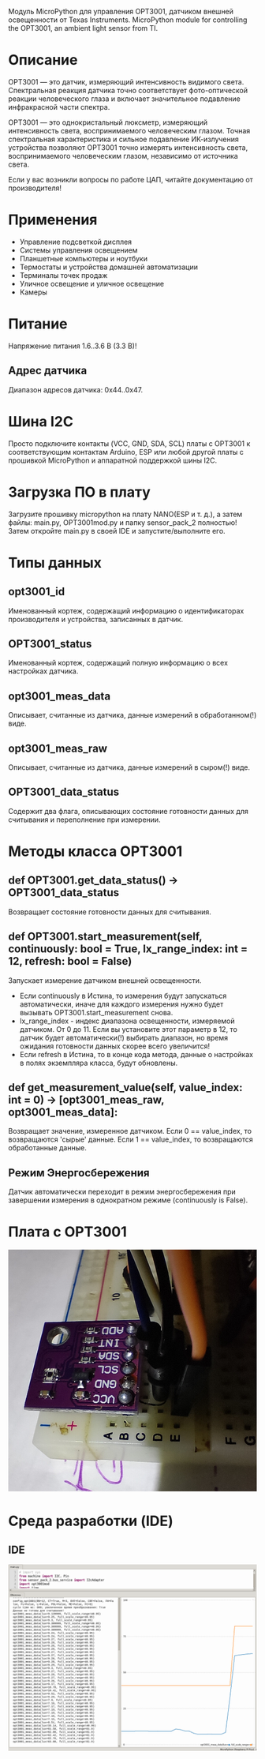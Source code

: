Модуль MicroPython для управления OPT3001, датчиком внешней освещенности от Texas Instruments.
MicroPython module for controlling the OPT3001, an ambient light sensor from TI.

# Описание
OPT3001 — это датчик, измеряющий интенсивность видимого света. Спектральная реакция датчика точно соответствует 
фото-оптической реакции человеческого глаза и включает значительное подавление инфракрасной части спектра.

OPT3001 — это однокристальный люксметр, измеряющий интенсивность света, воспринимаемого человеческим глазом. 
Точная спектральная характеристика и сильное подавление ИК-излучения устройства позволяют OPT3001 точно измерять 
интенсивность света, воспринимаемого человеческим глазом, независимо от источника света.

Если у вас возникли вопросы по работе ЦАП, читайте документацию от производителя!

# Применения
* Управление подсветкой дисплея
* Системы управления освещением
* Планшетные компьютеры и ноутбуки
* Термостаты и устройства домашней автоматизации
* Терминалы точек продаж
* Уличное освещение и уличное освещение
* Камеры

# Питание
Напряжение питания 1.6..3.6 В (3.3 В)!

## Адрес датчика
Диапазон адресов датчика: 0x44..0x47.

# Шина I2C
Просто подключите контакты (VCC, GND, SDA, SCL) платы с OPT3001 к соответствующим контактам Arduino, 
ESP или любой другой платы с прошивкой MicroPython и аппаратной поддержкой шины I2C. 

# Загрузка ПО в плату
Загрузите прошивку micropython на плату NANO(ESP и т. д.), а затем файлы: main.py, OPT3001mod.py и папку sensor_pack_2 полностью!
Затем откройте main.py в своей IDE и запустите/выполните его.

# Типы данных
## opt3001_id
Именованный кортеж, содержащий информацию о идентификаторах производителя и устройства, записанных в датчик.
## OPT3001_status
Именованный кортеж, содержащий полную информацию о всех настройках датчика.
## opt3001_meas_data
Описывает, считанные из датчика, данные измерений в обработанном(!) виде.
## opt3001_meas_raw
Описывает, считанные из датчика, данные измерений в сыром(!) виде.
## OPT3001_data_status
Содержит два флага, описывающих состояние готовности данных для считывания и переполнение при измерении.

# Методы класса OPT3001
## def OPT3001.get_data_status() -> OPT3001_data_status
Возвращает состояние готовности данных для считывания.

## def OPT3001.start_measurement(self, continuously: bool = True, lx_range_index: int = 12, refresh: bool = False)
Запускает измерение датчиком внешней освещенности.
* Если continuously в Истина, то измерения будут запускаться автоматически, иначе для каждого измерения нужно будет
вызывать OPT3001.start_measurement снова.
* lx_range_index - индекс диапазона освещенности, измеряемой датчиком. От 0 до 11. Если вы установите этот параметр в 12,
то датчик будет автоматически(!) выбирать диапазон, но время ожидания готовности данных скорее всего увеличится! 
* Если refresh в Истина, то в конце кода метода, данные о настройках в полях экземпляра класса, будут обновлены.

## def get_measurement_value(self, value_index: int = 0) -> [opt3001_meas_raw, opt3001_meas_data]:
Возвращает значение, измеренное датчиком. Если 0 == value_index, то возвращаются 'сырые' данные.
Если 1 == value_index, то возвращаются обработанные данные.

## Режим Энергосбережения
Датчик автоматически переходит в режим энергосбережения при завершении измерения в однократном режиме (continuously is False). 

# Плата с OPT3001
![alt text](https://github.com/octaprog7/OPT3001/blob/master/pics/opt3001_board.jpg)
# Среда разработки (IDE)
## IDE
![alt text](https://github.com/octaprog7/OPT3001/blob/master/pics/opt3001_ide.png)
